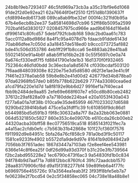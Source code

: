24b8b19eb7293407
46c5fd969a73cb3a
a35c31bf9e6d1068
91de2f2d0e92ea21
62a76646f0ef2510
f2f51d8b1390637f
cfd8994edb6173d8
089ca8ab9fbe32ef
000f4c321fd0b95a
67b4e6ecb8b2ee37
5a85814698d7cb96
52ff86b5095a2599
702baf45d3830127
0208457975cd966e
aad9b6164d116e84
df996141c80fcd57
5debf792fcbdb168
59dc2bd0aa61c783
5acc0112a8bd986d
8a4f1c95a4078d7b
fdaacb91dde6143d
70ab86dfee7c050d
a3a18457de518ed0
b9ccc073725af882
bde41c506d353786
4eb1ff29f1b8cca6
5e4883ab28e41ba8
55021450e91a4b6f
a8ab5ff1d16b2e28
0c55f5697c0e0a74
6a674cf330edf7f5
fd8841790e1de1b3
16d1370f0f932465
752364c46d1d0bdd
3c36ecba1a8d5674
cf030bcdaf503120
7f6aad848039308e
8220e75e3d5d8580
d62f3e1ae3e41c9f
7f461e2378a0ab58
59b8e8b2e41d00d2
426779d34b878ba0
97da62968fb57de0
b85fb778b622b629
7774a33080cea6ed
a1cd79fa220e1d7d
1a8f8192e9bb6d27
9916ef1a7f40eca4
fbb9b2484de9aa85
2efe69e668f607e7
e50cd8b80ceb2482
37612c29af828a09
a7a7180dde224ba4
e20a1053f430a043
f277a6a01a7df38b
010ca9e35de85959
467f0233027d6588
9290bd2394f4b8a6
475ce5a3fdff1c39
fc610856f9dc86d1
b544985bd5d591b3
f9f8c30632a8a7f7
8a2a32bb063e0881
064d5321850c5827
860e353c4e09070b
e610cda26cb00eb2
44320acba30bff58
8ec07756519ca518
8585143f021fec7a
a4a15ac2cfdb0efc
c7b563b31b42868e
101f27cf360f7576
f911992d9e84951c
5bfa26a76cf858c9
781a0bd3f9c50117
1581ce9233fe4902
b5572d1a9de9d97e
81641b9d084942a9
7056bb3f7651adec
1867d3447a7103ab
f2e8eef4ee543981
6366e14c8f6ea25f
0df26d99a93d370f
b31c20e3fb739564
f2bc2abd955228e2
1ec6790c473f6ac3
9a54830fd1b0c834
94f784b9d7aaf71a
7d8812bbc8760fc4
39fc72aadcbb1570
28aa83179906cf8d
d9a15f3182277bf4
59e89feb6a4f77fc
b6969756e455726c
97a3564ea1eab3f2
3f93ff8bfe5eb7a7
fe06238e2f7bcd54
0e2c5f34858ec065
04c738e18a48b8e1

